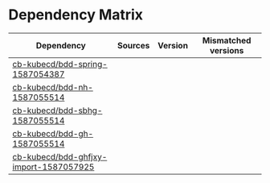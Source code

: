 # Dependency Matrix

Dependency | Sources | Version | Mismatched versions
---------- | ------- | ------- | -------------------
[cb-kubecd/bdd-spring-1587054387](https://github.com/cb-kubecd/bdd-spring-1587054387.git) |  | []() | 
[cb-kubecd/bdd-nh-1587055514](https://github.com/cb-kubecd/bdd-nh-1587055514.git) |  | []() | 
[cb-kubecd/bdd-sbhg-1587055514](https://github.com/cb-kubecd/bdd-sbhg-1587055514.git) |  | []() | 
[cb-kubecd/bdd-gh-1587055514](https://github.com/cb-kubecd/bdd-gh-1587055514.git) |  | []() | 
[cb-kubecd/bdd-ghfjxy-import-1587057925](https://github.com/cb-kubecd/bdd-ghfjxy-import-1587057925.git) |  | []() | 
